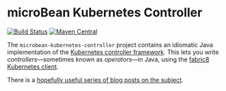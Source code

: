 # microBean Kubernetes Controller

[![Build Status](https://travis-ci.org/microbean/microbean-kubernetes-controller.svg?branch=master)](https://travis-ci.org/microbean/microbean-kubernetes-controller)
[![Maven Central](https://maven-badges.herokuapp.com/maven-central/org.microbean/microbean-kubernetes-controller/badge.svg)](https://maven-badges.herokuapp.com/maven-central/org.microbean/microbean-kubernetes-controller)

The `microbean-kubernetes-controller` project contains an idiomatic
Java implementation of the [Kubernetes controller
framework][tools-cache].  This lets you write
_controllers_&mdash;sometimes known as _operators_&mdash;in Java,
using the [fabric8 Kubernetes client][kubernetes-client].

There is a [hopefully useful series of blog posts on the subject][blog].

[kubernetes-client]: https://github.com/fabric8io/kubernetes-client/blob/master/README.md
[tools-cache]: https://github.com/kubernetes/kubernetes/blob/v1.9.0/staging/src/k8s.io/client-go/tools/cache/
[blog]: https://lairdnelson.wordpress.com/2018/01/07/understanding-kubernetes-tools-cache-package-part-0/
